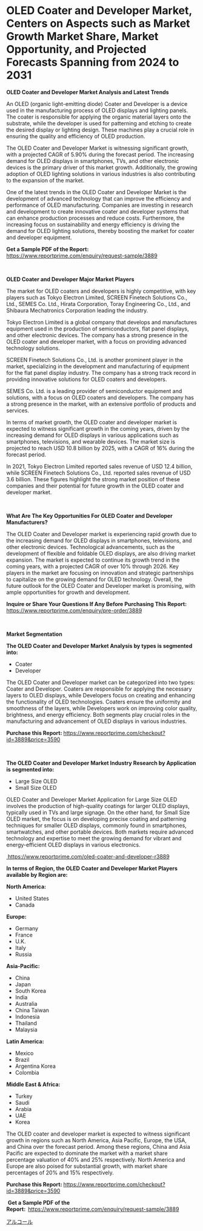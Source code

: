 <p><h1>OLED Coater and Developer Market, Centers on Aspects such as Market Growth Market Share, Market Opportunity, and Projected Forecasts Spanning from 2024 to 2031</h1></p><p><strong>OLED Coater and Developer Market Analysis and Latest Trends</strong></p>
<p><p>An OLED (organic light-emitting diode) Coater and Developer is a device used in the manufacturing process of OLED displays and lighting panels. The coater is responsible for applying the organic material layers onto the substrate, while the developer is used for patterning and etching to create the desired display or lighting design. These machines play a crucial role in ensuring the quality and efficiency of OLED production.</p><p>The OLED Coater and Developer Market is witnessing significant growth, with a projected CAGR of 5.90% during the forecast period. The increasing demand for OLED displays in smartphones, TVs, and other electronic devices is the primary driver of this market growth. Additionally, the growing adoption of OLED lighting solutions in various industries is also contributing to the expansion of the market.</p><p>One of the latest trends in the OLED Coater and Developer Market is the development of advanced technology that can improve the efficiency and performance of OLED manufacturing. Companies are investing in research and development to create innovative coater and developer systems that can enhance production processes and reduce costs. Furthermore, the increasing focus on sustainability and energy efficiency is driving the demand for OLED lighting solutions, thereby boosting the market for coater and developer equipment.</p></p>
<p><strong>Get a Sample PDF of the Report:&nbsp;</strong> <a href="https://www.reportprime.com/enquiry/request-sample/3889">https://www.reportprime.com/enquiry/request-sample/3889</a></p>
<p>&nbsp;</p>
<p><strong>OLED Coater and Developer Major Market Players</strong></p>
<p><p>The market for OLED coaters and developers is highly competitive, with key players such as Tokyo Electron Limited, SCREEN Finetech Solutions Co., Ltd., SEMES Co. Ltd., Hirata Corporation, Toray Engineering Co., Ltd., and Shibaura Mechatronics Corporation leading the industry.</p><p>Tokyo Electron Limited is a global company that develops and manufactures equipment used in the production of semiconductors, flat panel displays, and other electronic devices. The company has a strong presence in the OLED coater and developer market, with a focus on providing advanced technology solutions.</p><p>SCREEN Finetech Solutions Co., Ltd. is another prominent player in the market, specializing in the development and manufacturing of equipment for the flat panel display industry. The company has a strong track record in providing innovative solutions for OLED coaters and developers.</p><p>SEMES Co. Ltd. is a leading provider of semiconductor equipment and solutions, with a focus on OLED coaters and developers. The company has a strong presence in the market, with an extensive portfolio of products and services.</p><p>In terms of market growth, the OLED coater and developer market is expected to witness significant growth in the coming years, driven by the increasing demand for OLED displays in various applications such as smartphones, televisions, and wearable devices. The market size is projected to reach USD 10.8 billion by 2025, with a CAGR of 16% during the forecast period.</p><p>In 2021, Tokyo Electron Limited reported sales revenue of USD 12.4 billion, while SCREEN Finetech Solutions Co., Ltd. reported sales revenue of USD 3.6 billion. These figures highlight the strong market position of these companies and their potential for future growth in the OLED coater and developer market.</p></p>
<p>&nbsp;</p>
<p><strong>What Are The Key Opportunities For OLED Coater and Developer Manufacturers?</strong></p>
<p><p>The OLED Coater and Developer market is experiencing rapid growth due to the increasing demand for OLED displays in smartphones, televisions, and other electronic devices. Technological advancements, such as the development of flexible and foldable OLED displays, are also driving market expansion. The market is expected to continue its growth trend in the coming years, with a projected CAGR of over 10% through 2026. Key players in the market are focusing on innovation and strategic partnerships to capitalize on the growing demand for OLED technology. Overall, the future outlook for the OLED Coater and Developer market is promising, with ample opportunities for growth and development.</p></p>
<p><strong>Inquire or Share Your Questions If Any Before Purchasing This Report:</strong> <a href="https://www.reportprime.com/enquiry/pre-order/3889">https://www.reportprime.com/enquiry/pre-order/3889</a></p>
<p>&nbsp;</p>
<p><strong>Market Segmentation</strong></p>
<p><strong>The OLED Coater and Developer Market Analysis by types is segmented into:</strong></p>
<p><ul><li>Coater</li><li>Developer</li></ul></p>
<p><p>The OLED Coater and Developer market can be categorized into two types: Coater and Developer. Coaters are responsible for applying the necessary layers to OLED displays, while Developers focus on creating and enhancing the functionality of OLED technologies. Coaters ensure the uniformity and smoothness of the layers, while Developers work on improving color quality, brightness, and energy efficiency. Both segments play crucial roles in the manufacturing and advancement of OLED displays in various industries.</p></p>
<p><strong>Purchase this Report:&nbsp;</strong><a href="https://www.reportprime.com/checkout?id=3889&price=3590">https://www.reportprime.com/checkout?id=3889&price=3590</a></p>
<p>&nbsp;</p>
<p><strong>The OLED Coater and Developer Market Industry Research by Application is segmented into:</strong></p>
<p><ul><li>Large Size OLED</li><li>Small Size OLED</li></ul></p>
<p><p>OLED Coater and Developer Market Application for Large Size OLED involves the production of high-quality coatings for larger OLED displays, typically used in TVs and large signage. On the other hand, for Small Size OLED market, the focus is on developing precise coating and patterning techniques for smaller OLED displays, commonly found in smartphones, smartwatches, and other portable devices. Both markets require advanced technology and expertise to meet the growing demand for vibrant and energy-efficient OLED displays in various electronics.</p></p>
<p><a href="https://www.reportprime.com/oled-coater-and-developer-r3889">&nbsp;https://www.reportprime.com/oled-coater-and-developer-r3889</a></p>
<p><strong>In terms of Region, the OLED Coater and Developer Market Players available by Region are:</strong></p>
<p>
    <p> <strong> North America: </strong>
        <ul>
            <li>United States</li>
            <li>Canada</li>
        </ul>
        </p> 
    <p> <strong> Europe: </strong>
        <ul>
            <li>Germany</li>
            <li>France</li>
            <li>U.K.</li>
            <li>Italy</li>
            <li>Russia</li>
        </ul>
        </p> 
    <p> <strong> Asia-Pacific: </strong>
        <ul>
            <li>China</li>
            <li>Japan</li>
            <li>South Korea</li>
            <li>India</li>
            <li>Australia</li>
            <li>China Taiwan</li>
            <li>Indonesia</li>
            <li>Thailand</li>
            <li>Malaysia</li>
        </ul>
        </p> 
    <p> <strong> Latin America: </strong>
        <ul>
            <li>Mexico</li>
            <li>Brazil</li>
            <li>Argentina Korea</li>
            <li>Colombia</li>
        </ul>
        </p> 
    <p> <strong> Middle East & Africa: </strong>
        <ul>
            <li>Turkey</li>
            <li>Saudi</li>
            <li>Arabia</li>
            <li>UAE</li>
            <li>Korea</li>
        </ul>
    </p>
    </p>
<p><p>The OLED coater and developer market is expected to witness significant growth in regions such as North America, Asia Pacific, Europe, the USA, and China over the forecast period. Among these regions, China and Asia Pacific are expected to dominate the market with a market share percentage valuation of 40% and 25% respectively. North America and Europe are also poised for substantial growth, with market share percentages of 20% and 15% respectively.</p></p>
<p><strong>Purchase this Report: </strong><a href="https://www.reportprime.com/checkout?id=3889&price=3590">https://www.reportprime.com/checkout?id=3889&price=3590</a></p>
<p>&nbsp;<strong>Get a Sample PDF of the Report:&nbsp;&nbsp;</strong><a href="https://www.reportprime.com/enquiry/request-sample/3889">https://www.reportprime.com/enquiry/request-sample/3889</a></p>
<p><strong></strong></p>
<p><p><a href="https://github.com/oqoeusbvpadwjs08/Market-Research-Report-List-2/blob/main/169030478107.md">アルコール</a></p></p>